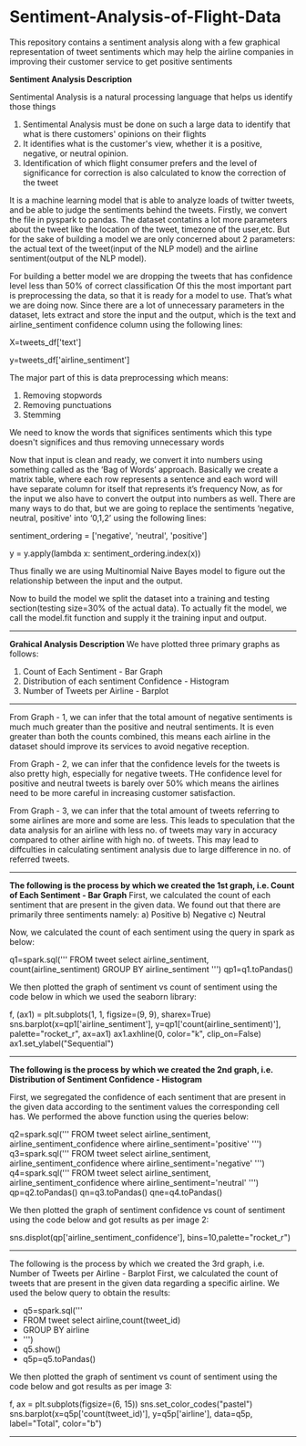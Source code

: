 # Sentiment-Analysis-of-Flight-Data
This repository contains a sentiment analysis along with a few graphical representation of tweet sentiments which may help the airline companies in improving their customer service to get positive sentiments

**Sentiment Analysis Description**

Sentimental Analysis is a natural  processing language that helps us identify those things
1) Sentimental Analysis must be done on such a large data to identify that what is there customers' opinions on their flights
2) It identifies what is the customer's view, whether it is a positive, negative, or neutral opinion. 
3) Identification of which flight consumer prefers and the level of significance for correction is also calculated to know the correction of the tweet

It is a machine learning model that is able to analyze loads of twitter tweets, and be able to judge the sentiments behind the tweets.
Firstly, we convert the file in pyspark to pandas. The dataset contatins a lot more parameters about the tweet like the location of the tweet, timezone of the user,etc. But for the sake of building a model we are only concerned about 2 parameters: the actual text of the tweet(input of the NLP model) and the airline sentiment(output of the NLP model).

For building a better model we are dropping the tweets that has confidence level less than 50% of correct classification
Of this the most important part is preprocessing the data, so that it is ready for a model to use. That’s what we are doing now.
Since there are a lot of unnecessary parameters in the dataset, lets extract and store the input and the output, which is the text and airline_sentiment confidence column using the following lines:

X=tweets_df['text']

y=tweets_df['airline_sentiment']

The major part of this is data preprocessing which means:
1) Removing stopwords
2) Removing punctuations
3) Stemming

We need to know the words that significes sentiments which this type doesn't significes and thus removing unnecessary words

Now that input is clean and ready, we convert it into numbers using something called as the ‘Bag of Words’ approach. Basically we create a matrix table, where each row represents a sentence and each word will have separate column for itself that represents it’s frequency
Now, as for the input we also have to convert the output into numbers as well. There are many ways to do that, but we are going to replace the sentiments ‘negative, neutral, positive' into ‘0,1,2’ using the following lines:

sentiment_ordering = ['negative', 'neutral', 'positive']

y = y.apply(lambda x: sentiment_ordering.index(x))

Thus finally we are using Multinomial Naive Bayes model to figure out the relationship between the input and the output.

Now to build the model we split the dataset into a training and testing section(testing size=30% of the actual data). To actually fit the model, we call the model.fit function and supply it the training input and output.

-----------------------------------------------------------------------------------------------------------------------------------------------------------------------

**Grahical Analysis Description**
We have plotted three primary graphs as follows:
1. Count of Each Sentiment - Bar Graph
2. Distribution of each sentiment Confidence - Histogram
3. Number of Tweets per Airline - Barplot

-----------------------------------------------------------------------------------------------------------------------------------------------------------------------

From Graph - 1, we can infer that the total amount of negative sentiments is much much greater than the positive and neutral sentiments.
It is even greater than both the counts combined, this means each airline in the dataset should improve its services to avoid negative reception.

From Graph - 2, we can infer that the confidence levels for the tweets is also pretty high, especially for negative tweets.
THe confidence level for positive and neutral tweets is barely over 50% which means the airlines need to be more careful in increasing customer satisfaction.

From Graph - 3, we can infer that the total amount of tweets referring to some airlines are more and some are less.
This leads to speculation that the data analysis for an airline with less no. of tweets may vary in accuracy compared to other airline with high no. of tweets.
This may lead to diffculties in calculating sentiment analysis due to large difference in no. of referred tweets.

-----------------------------------------------------------------------------------------------------------------------------------------------------------------------

**The following is the process by which we created the 1st graph, i.e. Count of Each Sentiment - Bar Graph**
First, we calculated the count of each sentiment that are present in the given data.
We found out that there are primarily three sentiments namely:
a) Positive
b) Negative
c) Neutral

Now, we calculated the count of each sentiment using the query in spark as below:

q1=spark.sql('''
FROM tweet select
airline_sentiment, count(airline_sentiment)
GROUP BY airline_sentiment
''')
qp1=q1.toPandas()

We then plotted the graph of sentiment vs count of sentiment using the code below in which we used the seaborn library:

f, (ax1) = plt.subplots(1, 1, figsize=(9, 9), sharex=True)
sns.barplot(x=qp1['airline_sentiment'], y=qp1['count(airline_sentiment)'], palette="rocket_r", ax=ax1)
ax1.axhline(0, color="k", clip_on=False)
ax1.set_ylabel("Sequential")

-----------------------------------------------------------------------------------------------------------------------------------------------------------------------

**The following is the process by which we created the 2nd graph, i.e. Distribution of Sentiment Confidence - Histogram**

First, we segregated the confidence of each sentiment that are present in the given data according to the sentiment values the corresponding cell has.
We performed the above function using the queries below:

q2=spark.sql('''
FROM tweet select airline_sentiment, airline_sentiment_confidence
where airline_sentiment='positive'
''')
q3=spark.sql('''
FROM tweet select airline_sentiment, airline_sentiment_confidence
where airline_sentiment='negative'
''')
q4=spark.sql('''
FROM tweet select airline_sentiment, airline_sentiment_confidence
where airline_sentiment='neutral'
''')
qp=q2.toPandas()
qn=q3.toPandas()
qne=q4.toPandas()

We then plotted the graph of sentiment confidence vs count of sentiment using the code below and got results as per image 2:

sns.displot(qp['airline_sentiment_confidence'], bins=10,palette="rocket_r")

-----------------------------------------------------------------------------------------------------------------------------------------------------------------------

The following is the process by which we created the 3rd graph, i.e. Number of Tweets per Airline - Barplot
First, we calculated the count of tweets that are present in the given data regarding a specific airline.
We used the below query to obtain the results:

- q5=spark.sql('''
- FROM tweet select airline,count(tweet_id)
- GROUP BY airline
- ''')
- q5.show()
- q5p=q5.toPandas()

We then plotted the graph of sentiment vs count of sentiment using the code below and got results as per image 3:

f, ax = plt.subplots(figsize=(6, 15))
sns.set_color_codes("pastel")
sns.barplot(x=q5p['count(tweet_id)'], y=q5p['airline'], data=q5p, label="Total", color="b")

-----------------------------------------------------------------------------------------------------------------------------------------------------------------------
